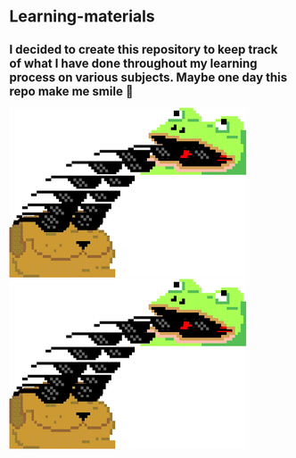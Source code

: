 # Learning-materials

I decided to create this repository to keep track of what I have done throughout my learning process on various subjects. Maybe one day this repo make me smile 🥲 
---
![frogg](./src/images/amazing.gif) ![frogg](./src/images/amazing.gif)
